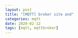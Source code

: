 ```yaml
---
layout: post
title: "[MQTT] broker site and"
categories: mqtt
date: 2020-02-12
tags: [mqtt, mqttbroker]
---
```


